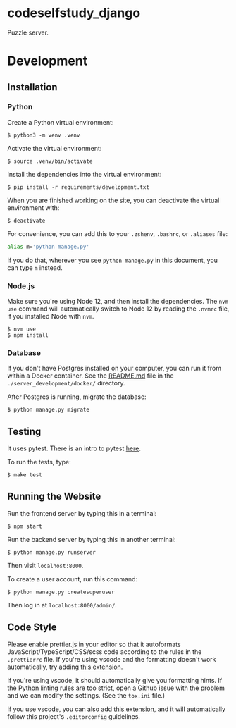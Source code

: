 # codeselfstudy_django

Puzzle server.

# Development

## Installation

### Python

Create a Python virtual environment:

```text
$ python3 -m venv .venv
```

Activate the virtual environment:

```text
$ source .venv/bin/activate
```

Install the dependencies into the virtual environment:

```text
$ pip install -r requirements/development.txt
```

When you are finished working on the site, you can deactivate the virtual environment with:

```text
$ deactivate
```

For convenience, you can add this to your `.zshenv`, `.bashrc`, or `.aliases` file:

```bash
alias m='python manage.py'
```

If you do that, wherever you see `python manage.py` in this document, you can type `m` instead.

### Node.js

Make sure you're using Node 12, and then install the dependencies. The `nvm use` command will automatically switch to Node 12 by reading the `.nvmrc` file, if you installed Node with `nvm`.

```text
$ nvm use
$ npm install
```

### Database

If you don't have Postgres installed on your computer, you can run it from within a Docker container. See the [README.md](./server_development/docker/README.md) file in the `./server_development/docker/` directory.

After Postgres is running, migrate the database:

```text
$ python manage.py migrate
```

## Testing

It uses pytest. There is an intro to pytest [here](https://djangostars.com/blog/django-pytest-testing/).

To run the tests, type:

```text
$ make test
```

## Running the Website

Run the frontend server by typing this in a terminal:

```text
$ npm start
```

Run the backend server by typing this in another terminal:

```text
$ python manage.py runserver
```

Then visit `localhost:8000`.

To create a user account, run this command:

```text
$ python manage.py createsuperuser
```

Then log in at `localhost:8000/admin/`.

## Code Style

Please enable prettier.js in your editor so that it autoformats JavaScript/TypeScript/CSS/scss code according to the rules in the `.prettierrc` file. If you're using vscode and the formatting doesn't work automatically, try adding [this extension](https://marketplace.visualstudio.com/items?itemName=esbenp.prettier-vscode).

If you're using vscode, it should automatically give you formatting hints. If the Python linting rules are too strict, open a Github issue with the problem and we can modify the settings. (See the `tox.ini` file.)

If you use vscode, you can also add [this extension](https://marketplace.visualstudio.com/items?itemName=EditorConfig.EditorConfig), and it will automatically follow this project's `.editorconfig` guidelines.
